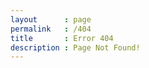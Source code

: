 ```yaml
---
layout      : page
permalink   : /404
title       : Error 404
description : Page Not Found!
---
```

